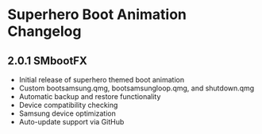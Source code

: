 # Superhero Boot Animation Changelog

## 2.0.1 SMbootFX
- Initial release of superhero themed boot animation
- Custom bootsamsung.qmg, bootsamsungloop.qmg, and shutdown.qmg
- Automatic backup and restore functionality
- Device compatibility checking
- Samsung device optimization
- Auto-update support via GitHub

